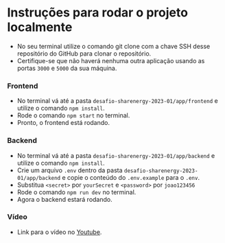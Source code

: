 # Instruções para rodar o projeto localmente
- No seu terminal utilize o comando git clone com a chave SSH desse repositório do GitHub para clonar o repositório.
- Certifique-se que não haverá nenhuma outra aplicação usando as portas `3000` e `5000` da sua máquina.

### Frontend
- No terminal vá até a pasta `desafio-sharenergy-2023-01/app/frontend` e utilize o comando `npm install`.
- Rode o comando `npm start` no terminal.
- Pronto, o frontend está rodando.

### Backend
- No terminal vá até a pasta `desafio-sharenergy-2023-01/app/backend` e utilize o comando `npm install`.
- Crie um arquivo `.env` dentro da pasta `desafio-sharenergy-2023-01/app/backend` e copie o conteúdo do `.env.example` para o `.env`.
- Substitua `<secret>` por `yourSecret` e `<password>` por `joao123456`
- Rode o comando `npm run dev` no terminal.
- Agora o backend estará rodando.

### Vídeo
- Link para o vídeo no [Youtube](https://www.youtube.com/watch?v=ZrjHBaOOXW4).
